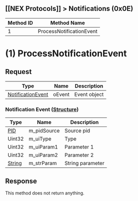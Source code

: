 ## [[NEX Protocols]] > Notifications (0x0E)

| Method ID | Method Name |
| --- | --- |
| 1 | ProcessNotificationEvent |

# (1) ProcessNotificationEvent
## Request
| Type | Name | Description |
| --- | --- | --- |
| [NotificationEvent](#notificationevent) | oEvent | Event object |

### Notification Event ([Structure])
| Type | Name | Description 
| --- | --- | --- |
| [PID] | m_pidSource | Source pid |
| Uint32 | m_uiType | Type |
| Uint32 | m_uiParam1 | Parameter 1 |
| Uint32 | m_uiParam2 | Parameter 2 |
| [String] | m_strParam | String parameter |

## Response
This method does not return anything.

[PID]: NEX-Common-Types#pid
[String]: NEX-Common-Types#string
[Structure]: NEX-Common-Types#structure